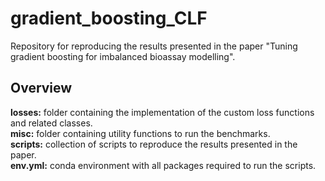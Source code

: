 # gradient_boosting_CLF
Repository for reproducing the results presented in the paper "Tuning gradient boosting for imbalanced bioassay modelling".

## Overview
**losses:**       folder containing the implementation of the custom loss functions and related classes.<br />
**misc:**         folder containing utility functions to run the benchmarks.<br />
**scripts:**      collection of scripts to reproduce the results presented in the paper.<br />
**env.yml:**      conda environment with all packages required to run the scripts.<br />
